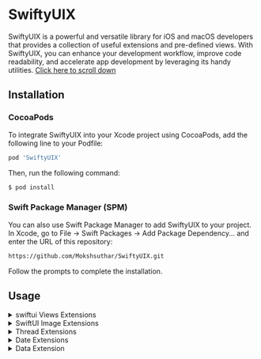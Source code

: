 # SwiftyUIX

SwiftyUIX is a powerful and versatile library for iOS and macOS developers that provides a collection of useful extensions and pre-defined views. With SwiftyUIX, you can enhance your development workflow, improve code readability, and accelerate app development by leveraging its handy utilities.
[Click here to scroll down](#frame)
## Installation
### CocoaPods
To integrate SwiftyUIX into your Xcode project using CocoaPods, add the following line to your Podfile:
```sh
pod 'SwiftyUIX'
```
Then, run the following command:

```sh
$ pod install
```
### Swift Package Manager (SPM)
You can also use Swift Package Manager to add SwiftyUIX to your project. In Xcode, go to File -> Swift Packages -> Add Package Dependency... and enter the URL of this repository:
```sh
https://github.com/Mokshsuthar/SwiftyUIX.git
```
Follow the prompts to complete the installation.

## Usage
<details>
      
<summary>swiftui Views Extensions</summary>

1. **Device Dimensions**
   - `screenWidth`: Retrieves the width of the device screen in `CGFloat`.
   - `screenHeight`: Retrieves the height of the device screen in `CGFloat`.
   - `topSafeAreaHeight`: Retrieves the height of the top safe area (notch, if applicable) in `CGFloat`.
   - `bottomSafeAreaHeight`: Retrieves the height of the bottom safe area in `CGFloat`.

3. **Screen Corner Radius**
   - `screenCornerRadius(minimum:)`: Calculates and returns the corner radius of the device's display. Optional minimum value can be set.

4. **Home Indicator**
   - `hideHomeIndicator()`: Hides the home indicator on devices running iOS 16.0 or later. Compatibility handled for earlier iOS versions.

5. **Haptic Feedback**
   - `playHapticFeedback(_:)`: Plays haptic feedback using the specified `feedbackType`.

6. **View Frame Manipulation**
   - `fullframe(alignment:)`: Makes a view occupy the full parent's space with optional alignment.
   - `fullWidth(height:alignment:)`: Sets the frame with full available width and optional height.
   - `fullHeight(width:alignment:)`: Sets the frame with full available height and optional width.
   - `squareFrame(size:alignment:)`: Creates a square frame for views with a specified size and alignment.

7. **Safe Area Ignoring**
   - `ignoreSafeArea_C()`: Ignores the safe area insets of the device on iOS 14 and above.

8. **View Masking**
   - `cornerRadius(_:)`: Adds a continuous corner radius to the view.

9. **Scroll Position Detection**
   - `getScrollPosition(key:handler:)`: Detects the scroll position of a view and calls the handler with the offset.

10. **System Icon Image View**
   - `systemImage(_:)`: Creates an image view with a system icon.

11. **View Border**
    - `border(lineWidth:cornerRadius:color:)`: Adds a border to the view with specified line width, corner radius, and color.

</details>

<details>
  <summary>SwiftUI Image Extensions</summary>

A set of helpful SwiftUI extensions to manipulate image views easily.

### Features

1. **Square Frame with Aspect Ratio**
   - `squareFrameWithApectRatio(value:contentMode:)`: Resizes the image to a square frame with a specified size while maintaining its aspect ratio. The `contentMode` parameter allows you to control how the image fills the frame.

2. **Resize with Aspect Ratio**
   - `resizeWithApectRatio(contentMode:)`: Resizes the image while maintaining its aspect ratio. The `contentMode` parameter lets you control how the image fits within its new frame.

### Usage Example

```swift
import SwiftUI

struct ContentView: View {
    var body: some View {
        Image("exampleImage")
            .squareFrameWithApectRatio(value: 100, contentMode: .fill)
            .border(lineWidth: 2, cornerRadius: 10, color: .blue)
    }
}
```
      
</details>

<details>
  <summary>Thread Extensions</summary>
      
A collection of useful extensions for managing threads in Swift.

### Features

1. **On Main Thread Execution**
   - `OnMainThread(_:)`: Executes the given closure on the main thread if the current thread is already the main thread. Otherwise, dispatches it asynchronously to the main thread for execution.

2. **On Background Thread Execution**
   - `OnBackGroudThread(_:)`: Executes the given closure on a background thread using a global background queue.

3. **Delayed Execution on Main Thread**
   - `runAfter(_:completion:)`: Schedules the given closure to run after a specified delay (in seconds) on the main thread using `DispatchQueue.main.asyncAfter`.

4. **Custom Thread Creation**
   - `startNewThread(name:qos:execute:)`: Creates and manages custom threads with specific configurations. This extension allows you to start a new thread with a custom name and Quality of Service (QoS).

### Usage Example

```swift
import Foundation

// Execute a closure on the main thread after a delay of 2 seconds
Thread.runAfter(2) {
    print("This will be executed after 2 seconds on the main thread.")
}

// Execute a closure on the main thread
Thread.OnMainThread {
    print("This will be executed on the main thread.")
}

// Execute a closure on a background thread
Thread.OnBackGroudThread {
    print("This will be executed on a background thread.")
}

// Create and start a custom thread
Thread.startNewThread(name: "CustomThread", qos: .userInitiated) {
    print("This is a custom thread with name 'CustomThread' and QoS 'userInitiated'.")
}
```

</details>

<details>
  <summary>Date Extensions</summary> 

A set of useful extensions for working with Date objects in Swift.

### Features

1. **Readable Time**
   - `getReadableTime()`: Formats a Date object into a human-readable time string in a 12-hour format with AM/PM indicator. Example output: "03:30 PM" or "11:45 AM".

2. **Readable Date**
   - `getReadableDate()`: Formats a Date object into a human-readable date string in the format "MM/DD/YYYY". Example output: "07/22/2023" or "01/05/2024".

3. **Readable Date and Time**
   - `getReadableDateTime()`: Formats a Date object into a human-readable date and time string. Example output: "07/22/2023 03:30 PM" or "01/05/2024 11:45 AM".

4. **Timestamp Generation**
   - `TimeStemp(format:)`: Provides a unique timestamp according to the given format. The default format is "yyyyMMdd'T'HHmmssSSS".

5. **Month and Day Names**
   - `getMonthName()`: Gets the full month name from the date, like "January," "February," etc.
   - `getShortMonthName()`: Gets the short month name from the date, like "Jan," "Feb," etc.
   - `getDayName()`: Gets the full day name from the date, like "Sunday," "Monday," etc.
   - `getShortDayName()`: Gets the short day name from the date, like "Sun," "Mon," etc.

6. **Date Component Retrieval**
   - `getDateComponent(_:calendar:)`: Returns the value of a specific component (e.g., day, month, year, hour, minute) from the Date object using the provided Calendar. If no Calendar is provided, it defaults to the current calendar.

### Usage Example

```swift
import Foundation

let currentDate = Date()

let readableTime = currentDate.getReadableTime()
print("Readable Time: \(readableTime)")

let readableDate = currentDate.getReadableDate()
print("Readable Date: \(readableDate)")

let readableDateTime = currentDate.getReadableDateTime()
print("Readable Date and Time: \(readableDateTime)")

let timestamp = currentDate.TimeStemp()
print("Timestamp: \(timestamp)")

let monthName = currentDate.getMonthName()
print("Month Name: \(monthName)")

let shortMonthName = currentDate.getShortMonthName()
print("Short Month Name: \(shortMonthName)")

let dayName = currentDate.getDayName()
print("Day Name: \(dayName)")

let shortDayName = currentDate.getShortDayName()
print("Short Day Name: \(shortDayName)")

let day = currentDate.getDateComponent(.day)
print("Day: \(day)")

let month = currentDate.getDateComponent(.month)
print("Month: \(month)")

let year = currentDate.getDateComponent(.year)
print("Year: \(year)")
```

</details>

<details>
       <summary> Data Extension</summary> 

A convenient extension for working with Data objects in Swift.

### Features

1. **Readable Data Size**
   - `getReadableDataSize()`: Converts the size of a Data object into a human-readable format, displaying units like KB, MB, GB, etc.

### Usage Example

```swift
import Foundation

let testData = Data(repeating: 0, count: 1024) // 1 KB
let readableSize = testData.getReadableDataSize()
print("Readable Size: \(readableSize)") // Output: "1 KB"
```

</details>
